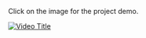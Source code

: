 Click on the image for the project demo.

[![Video Title](https://img.youtube.com/vi/Z9yw9bnAtxk/0.jpg)](https://www.youtube.com/watch?v=Z9yw9bnAtxk)
